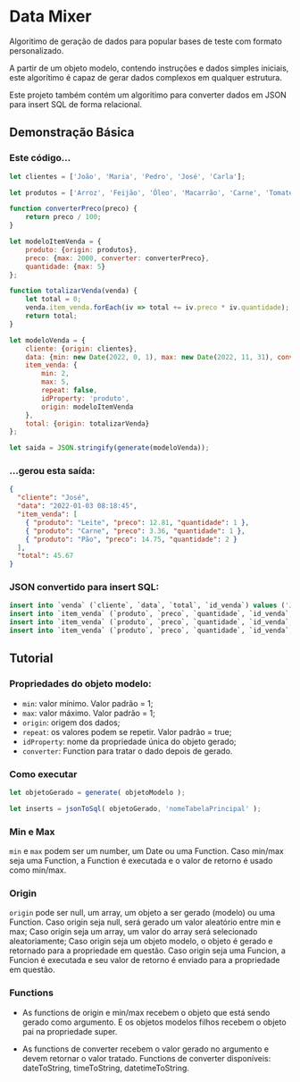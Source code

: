 # Data Mixer

Algoritimo de geração de dados para popular bases de teste com formato personalizado.

A partir de um objeto modelo, contendo instruções e dados simples iniciais, este algorítimo é capaz de gerar dados complexos em qualquer estrutura.

Este projeto também contém um algoritimo para converter dados em JSON para insert SQL de forma relacional.

## Demonstração Básica

### Este código...

```Javascript
let clientes = ['João', 'Maria', 'Pedro', 'José', 'Carla'];

let produtos = ['Arroz', 'Feijão', 'Óleo', 'Macarrão', 'Carne', 'Tomate', 'Alface', 'Pão', 'Leite', 'Café'];

function converterPreco(preco) {
    return preco / 100;
}

let modeloItemVenda = {
    produto: {origin: produtos},
    preco: {max: 2000, converter: converterPreco},
    quantidade: {max: 5}
};

function totalizarVenda(venda) {
    let total = 0;
    venda.item_venda.forEach(iv => total += iv.preco * iv.quantidade);
    return total;
}

let modeloVenda = {
    cliente: {origin: clientes},
    data: {min: new Date(2022, 0, 1), max: new Date(2022, 11, 31), converter: datetimeToString},
    item_venda: {
        min: 2,
        max: 5,
        repeat: false,
        idProperty: 'produto',
        origin: modeloItemVenda
    },
    total: {origin: totalizarVenda}
};

let saida = JSON.stringify(generate(modeloVenda));
```

### ...gerou esta saída:

```JSON
{
  "cliente": "José",
  "data": "2022-01-03 08:18:45",
  "item_venda": [
    { "produto": "Leite", "preco": 12.81, "quantidade": 1 },
    { "produto": "Carne", "preco": 3.36, "quantidade": 1 },
    { "produto": "Pão", "preco": 14.75, "quantidade": 2 }
  ],
  "total": 45.67
}
```

### JSON convertido para insert SQL:

```SQL
insert into `venda` (`cliente`, `data`, `total`, `id_venda`) values ('José', '2022-01-03 08:18:45', 45.67, 1);
insert into `item_venda` (`produto`, `preco`, `quantidade`, `id_venda`, `id_item_venda`) values ('Leite', 12.81, 1, 1, 1);
insert into `item_venda` (`produto`, `preco`, `quantidade`, `id_venda`, `id_item_venda`) values ('Carne', 3.36, 1, 1, 2);
insert into `item_venda` (`produto`, `preco`, `quantidade`, `id_venda`, `id_item_venda`) values ('Pão', 14.75, 2, 1, 3);
```

## Tutorial

### Propriedades do objeto modelo:
- `min`: valor mínimo. Valor padrão = 1;
- `max`: valor máximo. Valor padrão = 1;
- `origin`: origem dos dados;
- `repeat`: os valores podem se repetir. Valor padrão = true;
- `idProperty`: nome da propriedade única do objeto gerado;
- `converter`: Function para tratar o dado depois de gerado.

### Como executar

```Javascript
let objetoGerado = generate( objetoModelo );

let inserts = jsonToSql( objetoGerado, 'nomeTabelaPrincipal' );
```

### Min e Max

`min` e `max` podem ser um number, um Date ou uma Function.
Caso min/max seja uma Function, a Function é executada e o valor de retorno é usado como min/max.

### Origin

`origin` pode ser null, um array, um objeto a ser gerado (modelo) ou uma Function.
Caso origin seja null, será gerado um valor aleatório entre min e max;
Caso origin seja um array, um valor do array será selecionado aleatoriamente;
Caso origin seja um objeto modelo, o objeto é gerado e retornado para a propriedade em questão.
Caso origin seja uma Funcion, a Funcion é executada e seu valor de retorno é enviado para a propriedade em
questão.

### Functions

- As functions de origin e min/max recebem o objeto que está sendo gerado como argumento. E os objetos modelos filhos recebem o objeto pai na propriedade super.

- As functions de converter recebem o valor gerado no argumento e devem retornar o valor tratado.
Functions de converter disponíveis: dateToString, timeToString, datetimeToString.
